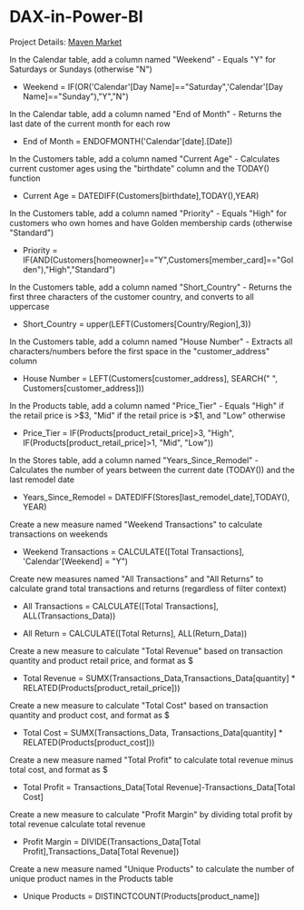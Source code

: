 # DAX-in-Power-BI

Project Details: <a href="https://lakshitsharma99.github.io/powerbi.html">Maven Market</a>

In the Calendar table, add a column named "Weekend" - Equals "Y" for Saturdays or Sundays (otherwise "N")

* Weekend = IF(OR('Calendar'[Day Name]=="Saturday",'Calendar'[Day Name]=="Sunday"),"Y","N")

In the Calendar table, add a column named "End of Month" - Returns the last date of the current month for each row

* End of Month = ENDOFMONTH('Calendar'[date].[Date])

In the Customers table, add a column named "Current Age" - Calculates current customer ages using the "birthdate" column and the TODAY() function

* Current Age = DATEDIFF(Customers[birthdate],TODAY(),YEAR)

In the Customers table, add a column named "Priority" - Equals "High" for customers who own homes and have Golden membership cards (otherwise "Standard")

* Priority = IF(AND(Customers[homeowner]=="Y",Customers[member_card]=="Golden"),"High","Standard")

In the Customers table, add a column named "Short_Country" - Returns the first three characters of the customer country, and converts to all uppercase

* Short_Country = upper(LEFT(Customers[Country/Region],3))

In the Customers table, add a column named "House Number" - Extracts all characters/numbers before the first space in the "customer_address" column

* House Number = LEFT(Customers[customer_address], SEARCH(" ", Customers[customer_address]))

In the Products table, add a column named "Price_Tier" - Equals "High" if the retail price is >$3, "Mid" if the retail price is >$1, and "Low" otherwise

* Price_Tier = IF(Products[product_retail_price]>3, "High", IF(Products[product_retail_price]>1, "Mid", "Low"))

In the Stores table, add a column named "Years_Since_Remodel" - Calculates the number of years between the current date (TODAY()) and the last remodel date

* Years_Since_Remodel = DATEDIFF(Stores[last_remodel_date],TODAY(), YEAR)

Create a new measure named "Weekend Transactions" to calculate transactions on weekends

* Weekend Transactions = CALCULATE([Total Transactions], 'Calendar'[Weekend] = "Y")

Create new measures named "All Transactions" and "All Returns" to calculate grand total transactions and returns (regardless of filter context)

* All Transactions = CALCULATE([Total Transactions], ALL(Transactions_Data))

* All Return = CALCULATE([Total Returns], ALL(Return_Data))

Create a new measure to calculate "Total Revenue" based on transaction quantity and product retail price, and format as $

* Total Revenue = SUMX(Transactions_Data,Transactions_Data[quantity] * RELATED(Products[product_retail_price]))

Create a new measure to calculate "Total Cost" based on transaction quantity and product cost, and format as $

* Total Cost = SUMX(Transactions_Data, Transactions_Data[quantity] * RELATED(Products[product_cost]))

Create a new measure named "Total Profit" to calculate total revenue minus total cost, and format as $

* Total Profit = Transactions_Data[Total Revenue]-Transactions_Data[Total Cost]

Create a new measure to calculate "Profit Margin" by dividing total profit by total revenue calculate total revenue

* Profit Margin = DIVIDE(Transactions_Data[Total Profit],Transactions_Data[Total Revenue])

Create a new measure named "Unique Products" to calculate the number of unique product names in the Products table

* Unique Products = DISTINCTCOUNT(Products[product_name])
